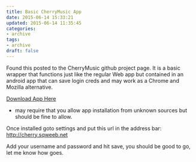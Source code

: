 ```yaml
---
title: Basic CherryMusic App
date: 2015-06-14 15:33:21
updated: 2015-06-14 11:35:45
categories:
- archive
tags:
- archive
draft: false
---
```


Found this posted to the CherryMusic github project page. It is a basic wrapper that functions just like the regular Web app but contained in an android app that can save login creds and may work as a Chrome and Mozilla alternative.

<a href='https://github.com/de-live-gdev/cherrymusic_android/releases/download/v1.0/cherrymusic_v1.0_debug.apk'>Download App Here </a> 

- may require that you allow app installation from unknown sources but should be fine to allow.

Once installed goto settings and put this url in the address bar: http://cherry.sqweeb.net 

Add your username and password and hit save, you should be good to go, let me know how goes.